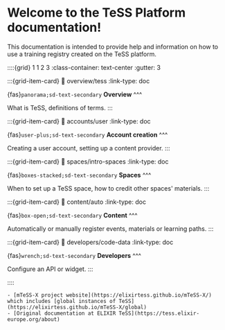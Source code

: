# Welcome to the TeSS Platform documentation!

This documentation is intended to provide help and information on how to use a training registry created on the TeSS platform.


::::{grid} 1 1 2 3
:class-container: text-center
:gutter: 3

:::{grid-item-card}
:link: overview/tess
:link-type: doc

{fas}`panorama;sd-text-secondary` **Overview**
^^^

What is TeSS, definitions of terms.
:::

:::{grid-item-card}
:link: accounts/user
:link-type: doc

{fas}`user-plus;sd-text-secondary` **Account creation**
^^^

Creating a user account, setting up a content provider.
:::

:::{grid-item-card}
:link: spaces/intro-spaces
:link-type: doc

{fas}`boxes-stacked;sd-text-secondary` **Spaces**
^^^

When to set up a TeSS space, how to credit other spaces' materials.
:::

:::{grid-item-card}
:link: content/auto
:link-type: doc

{fas}`box-open;sd-text-secondary` **Content**
^^^

Automatically or manually register events, materials or learning paths.
:::

:::{grid-item-card}
:link: developers/code-data
:link-type: doc

{fas}`wrench;sd-text-secondary` **Developers**
^^^

Configure an API or widget.
:::


::::


```{seealso} 
- [mTeSS-X project website](https://elixirtess.github.io/mTeSS-X/) which includes [global instances of TeSS](https://elixirtess.github.io/mTeSS-X/global)
- [Original documentation at ELIXIR TeSS](https://tess.elixir-europe.org/about)
```